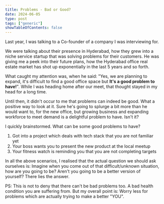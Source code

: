 ```yaml
---
title: Problems - Bad or Good?
date: 2024-06-05
type: post
tags: ["generic"]
showTableOfContents: false
---
```


Last year, I was talking to a Co-founder of a company I was interviewing for. 

We were talking about their presence in Hyderabad, how they grew into a niche service startup that was solving problems for their customers. He was giving me a peek into their future plans, how the Hyderabad office real estate market has shot up exponentially in the last 5 years and so forth.

What caught my attention was, when he said: "Yes, we are planning to expand, it's difficult to find a good office space but **It's a good problem to have!**". While I was heading home after our meet, that thought stayed in my head for a long time. 

Until then, it didn't occur to me that problems can indeed be good. What a positive way to look at it. Sure he's going to splurge a bit more than he would want to, for the new office, but growing business and expanding workforce to meet demand is a delightful problem to have. Isn't it?

I quickly brainstormed. What can be some good problems to have?

1. Got into a project which deals with tech stack that you are not familiar yet  
2. Your boss wants you to present the new product at the local meetup
3. Your fitness watch is reminding you that you are not completing targets

In all the above scenarios, I realised that the actual question we should ask ourselves is: Imagine when you come out of that difficult/unknown situation, how are you going to be? Aren't you going to be a better version of yourself? There lies the answer.

PS: This is not to deny that there can't be bad problems too. A bad health condition you are suffering from. But my overall point is: Worry less for problems which are actually trying to make a better "YOU".